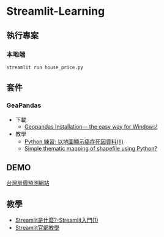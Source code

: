 # Streamlit-Learning

## 執行專案

### 本地端
```
streamlit run house_price.py       
```

## 套件

### GeaPandas 
- 下載
    - [Geopandas Installation— the easy way for Windows!](https://viml.nchc.org.tw/archive_blog_687/)
- 教學
    - [Python 練習: 以地圖顯示癌症死因資料(II)](https://viml.nchc.org.tw/archive_blog_687/)
    - [Simple thematic mapping of shapefile using Python?](https://gis.stackexchange.com/questions/61862/simple-thematic-mapping-of-shapefile-using-python)


## DEMO

[台灣房價預測網站](https://share.streamlit.io/cobra30621/streamlit-learning/main/uber_pickups.py)


## 教學

- [Streamlit是什麼?-Streamlit入門(1)](https://medium.com/@yt.chen/%E6%A9%9F%E5%99%A8%E5%AD%B8%E7%BF%92-%E8%B3%87%E6%96%99%E7%A7%91%E5%AD%B8%E6%A1%86%E6%9E%B6%E6%87%89%E7%94%A8-streamlit%E5%85%A5%E9%96%80-1-d07478cd4d8)
- [Streamlit官網教學](https://docs.streamlit.io/library/get-started) 

